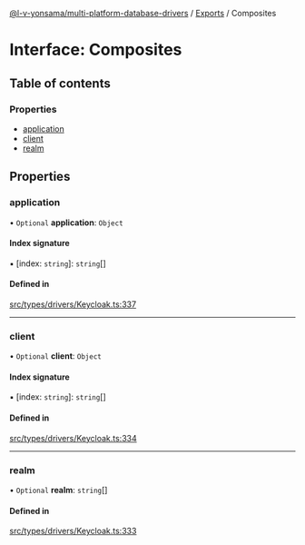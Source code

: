[@l-v-yonsama/multi-platform-database-drivers](../README.md) / [Exports](../modules.md) / Composites

# Interface: Composites

## Table of contents

### Properties

- [application](Composites.md#application)
- [client](Composites.md#client)
- [realm](Composites.md#realm)

## Properties

### application

• `Optional` **application**: `Object`

#### Index signature

▪ [index: `string`]: `string`[]

#### Defined in

[src/types/drivers/Keycloak.ts:337](https://github.com/l-v-yonsama/db-drivers/blob/9964f1f/src/types/drivers/Keycloak.ts#L337)

___

### client

• `Optional` **client**: `Object`

#### Index signature

▪ [index: `string`]: `string`[]

#### Defined in

[src/types/drivers/Keycloak.ts:334](https://github.com/l-v-yonsama/db-drivers/blob/9964f1f/src/types/drivers/Keycloak.ts#L334)

___

### realm

• `Optional` **realm**: `string`[]

#### Defined in

[src/types/drivers/Keycloak.ts:333](https://github.com/l-v-yonsama/db-drivers/blob/9964f1f/src/types/drivers/Keycloak.ts#L333)
